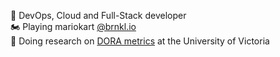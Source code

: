 🔭 DevOps, Cloud and Full-Stack developer  
🏍️ Playing mariokart [@brnkl.io](https://www.brnkl.io/)  
🌱 Doing research on [DORA metrics](https://services.google.com/fh/files/misc/state-of-devops-2018.pdf) at the University of Victoria  
